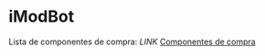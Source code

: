 # iModBot
Lista de componentes de compra:
*LINK*
[Componentes de compra](https://github.com/BelenEJS/iModBot/tree/main/Tutorial%20de%20montagem%20iModBot)
